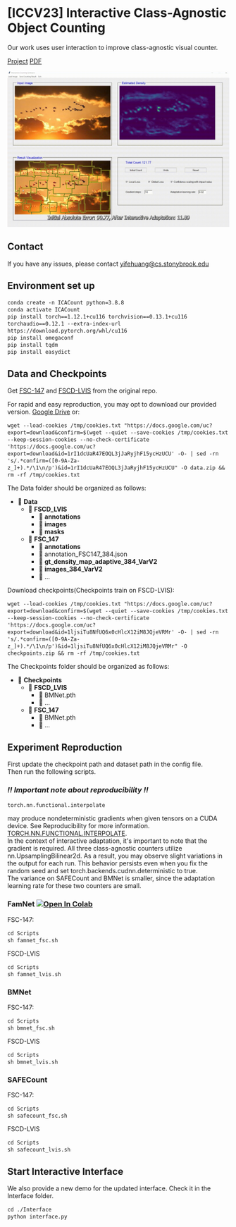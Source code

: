 # **[ICCV23] Interactive Class-Agnostic Object Counting**

Our work uses user interaction to improve class-agnostic visual counter.

[Project](https://yifehuang97.github.io/ICACountProjectPage/) [PDF](https://arxiv.org/abs/2309.05277)

![Local GIF](./Img/ICACountDemo.gif)

## Contact
If you have any issues, please contact yifehuang@cs.stonybrook.edu

## Environment set up
```
conda create -n ICACount python=3.8.8
conda activate ICACount
pip install torch==1.12.1+cu116 torchvision==0.13.1+cu116 torchaudio==0.12.1 --extra-index-url https://download.pytorch.org/whl/cu116
pip install omegaconf
pip install tqdm
pip install easydict
```

## Data and Checkpoints
Get [FSC-147](https://github.com/cvlab-stonybrook/LearningToCountEverything) and [FSCD-LVIS](https://github.com/VinAIResearch/Counting-DETR) from the original repo. <br>

For rapid and easy reproduction, you may opt to download our provided version.
[Google Drive](https://drive.google.com/drive/folders/1uEFHgqmnsDugelC7bYGUnE32fWkz87Hs?usp=sharing) or: <br> 

```
wget --load-cookies /tmp/cookies.txt "https://docs.google.com/uc?export=download&confirm=$(wget --quiet --save-cookies /tmp/cookies.txt --keep-session-cookies --no-check-certificate 'https://docs.google.com/uc?export=download&id=1rI1dcUaR47EOQL3jJaRyjhF15ycHzUCU' -O- | sed -rn 's/.*confirm=([0-9A-Za-z_]+).*/\1\n/p')&id=1rI1dcUaR47EOQL3jJaRyjhF15ycHzUCU" -O data.zip && rm -rf /tmp/cookies.txt
```
The Data folder should be organized as follows:
- 📂 **Data**
  - 📂 **FSCD_LVIS**
    - 📂 **annotations**
    - 📂 **images**
    - 📂 **masks**
  - 📂 **FSC_147**
    - 📂 **annotations**
    - 📄 annotation_FSC147_384.json
    - 📂 **gt_density_map_adaptive_384_VarV2**
    - 📂 **images_384_VarV2**
    - 📄 ...

Download checkpoints(Checkpoints train on FSCD-LVIS):
```
wget --load-cookies /tmp/cookies.txt "https://docs.google.com/uc?export=download&confirm=$(wget --quiet --save-cookies /tmp/cookies.txt --keep-session-cookies --no-check-certificate 'https://docs.google.com/uc?export=download&id=1ljsiTu8NfUQ6x0cHlcX12iM8JQjeVRMr' -O- | sed -rn 's/.*confirm=([0-9A-Za-z_]+).*/\1\n/p')&id=1ljsiTu8NfUQ6x0cHlcX12iM8JQjeVRMr" -O checkpoints.zip && rm -rf /tmp/cookies.txt
```
The Checkpoints folder should be organized as follows:
- 📂 **Checkpoints**
  - 📂 **FSCD_LVIS**
    - 📄 BMNet.pth
    - 📄 ...
  - 📂 **FSC_147**
    - 📄 BMNet.pth
    - 📄 ...
## Experiment Reproduction
First update the checkpoint path and dataset path in the config file. <br>
Then run the following scripts. <br>

### ***!! Important note about reproducibility !!*** <br>
```
torch.nn.functional.interpolate
```
may produce nondeterministic gradients when given tensors on a CUDA device. See Reproducibility for more information.
[TORCH.NN.FUNCTIONAL.INTERPOLATE](https://pytorch.org/docs/stable/generated/torch.nn.functional.interpolate.html). <br>
In the context of interactive adaptation, it's important to note that the gradient is required. All three class-agnostic counters utilize nn.UpsamplingBilinear2d. As a result, you may observe slight variations in the output for each run. This behavior persists even when you fix the random seed and set torch.backends.cudnn.deterministic to true. <br>
The variance on SAFECount and BMNet is smaller, since the adaptation learning rate for these two counters are small.
### FamNet [![Open In Colab](https://colab.research.google.com/assets/colab-badge.svg)](https://colab.research.google.com/drive/1JlaJi4tBtvbv6vL2LWAcy7LsER-vgIgB?usp=sharing)
FSC-147:
```
cd Scripts
sh famnet_fsc.sh
```
FSCD-LVIS
```
cd Scripts
sh famnet_lvis.sh
```
### BMNet
FSC-147:
```
cd Scripts
sh bmnet_fsc.sh
```
FSCD-LVIS
```
cd Scripts
sh bmnet_lvis.sh
```
### SAFECount
FSC-147:
```
cd Scripts
sh safecount_fsc.sh
```
FSCD-LVIS
```
cd Scripts
sh safecount_lvis.sh
```

## Start Interactive Interface
We also provide a new demo for the updated interface. Check it in the Interface folder. <br>
```
cd ./Interface
python interface.py
```

